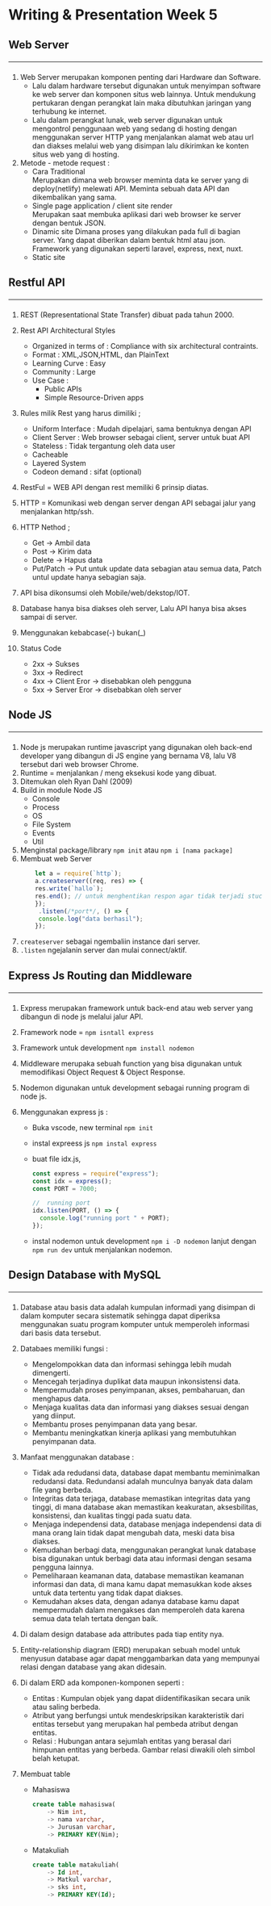 # **Writing & Presentation Week 5**

## **Web Server**<hr>

1. Web Server merupakan komponen penting dari Hardware dan Software.
   - Lalu dalam hardware tersebut digunakan untuk menyimpan software ke web server dan komponen situs web lainnya. Untuk mendukung pertukaran dengan perangkat lain maka dibutuhkan jaringan yang terhubung ke internet.
   - Lalu dalam perangkat lunak, web server digunakan untuk mengontrol penggunaan web yang sedang di hosting dengan menggunakan server HTTP yang menjalankan alamat web atau url dan diakses melalui web yang disimpan lalu dikirimkan ke konten situs web yang di hosting.
2. Metode - metode request :
   - Cara Traditional <br>
     Merupakan dimana web browser meminta data ke server yang di deploy(netlify) melewati API. Meminta sebuah data API dan dikembalikan yang sama.
   - Single page application / client site render <br>
     Merupakan saat membuka aplikasi dari web browser ke server dengan bentuk JSON.
   - Dinamic site
     Dimana proses yang dilakukan pada full di bagian server. Yang dapat diberikan dalam bentuk html atau json. Framework yang digunakan seperti laravel, express, next, nuxt.
   - Static site

## **Restful API**<hr>

1. REST (Representational State Transfer) dibuat pada tahun 2000.
2. Rest API Architectural Styles <br>
   - Organized in terms of : Compliance with six architectural contraints.
   - Format : XML,JSON,HTML, dan PlainText
   - Learning Curve : Easy
   - Community : Large
   - Use Case :
     - Public APIs
     - Simple Resource-Driven apps
3. Rules milik Rest yang harus dimiliki ;

   - Uniform Interface : Mudah dipelajari, sama bentuknya dengan API
   - Client Server : Web browser sebagai client, server untuk buat API
   - Stateless : Tidak tergantung oleh data user
   - Cacheable
   - Layered System
   - Codeon demand : sifat (optional)

4. RestFul = WEB API dengan rest memiliki 6 prinsip diatas.
5. HTTP = Komunikasi web dengan server dengan API sebagai jalur yang menjalankan http/ssh.
6. HTTP Nethod ;
   - Get -> Ambil data
   - Post -> Kirim data
   - Delete -> Hapus data
   - Put/Patch -> Put untuk update data sebagian atau semua data, Patch untul update hanya sebagian saja.
7. API bisa dikonsumsi oleh Mobile/web/dekstop/IOT.
8. Database hanya bisa diakses oleh server, Lalu API hanya bisa akses sampai di server.
9. Menggunakan kebabcase(-) bukan(\_)
10. Status Code
    - 2xx -> Sukses
    - 3xx -> Redirect
    - 4xx -> Client Eror -> disebabkan oleh pengguna
    - 5xx -> Server Eror -> disebabkan oleh server

## **Node JS**<hr>

1. Node js merupakan runtime javascript yang digunakan oleh back-end developer yang dibangun di JS engine yang bernama V8, lalu V8 tersebut dari web browser Chrome.
2. Runtime = menjalankan / meng eksekusi kode yang dibuat.
3. Ditemukan oleh Ryan Dahl (2009)
4. Build in module Node JS
   - Console
   - Process
   - OS
   - File System
   - Events
   - Util
5. Menginstal package/library `npm init` atau `npm i [nama package]`
6. Membuat web Server <br>
   ```javascript
       let a = require(`http`);
       a.createserver((req, res) => {
       res.write(`hallo`);
       res.end(); // untuk menghentikan respon agar tidak terjadi stuck
       });
        .listen(/*port*/, () => {
        console.log("data berhasil");
       });
   ```
7. `createserver` sebagai ngembaliin instance dari server.
8. `.listen` ngejalanin server dan mulai connect/aktif.

## **Express Js Routing dan Middleware**<hr>

1. Express merupakan framework untuk back-end atau web server yang dibangun di node js melalui jalur API.
2. Framework node = `npm isntall express`
3. Framework untuk development `npm install nodemon`
4. Middleware merupaka sebuah function yang bisa digunakan untuk memodifikasi Object Request & Object Response.
5. Nodemon digunakan untuk development sebagai running program di node js.
6. Menggunakan express js : <br>

   - Buka vscode, new terminal `npm init`
   - instal expreess js `npm instal express`
   - buat file idx.js,

     ```javascript
     const express = require("express");
     const idx = express();
     const PORT = 7000;

     //  running port
     idx.listen(PORT, () => {
       console.log("running port " + PORT);
     });

   - instal nodemon untuk development `npm i -D nodemon` lanjut dengan `npm run dev` untuk menjalankan nodemon.

## **Design Database with MySQL**<hr>

1. Database atau basis data adalah kumpulan informadi yang disimpan di dalam komputer secara sistematik sehingga dapat diperiksa menggunakan suatu program komputer untuk memperoleh informasi dari basis data tersebut.
2. Databaes memiliki fungsi : <br>

   - Mengelompokkan data dan informasi sehingga lebih mudah dimengerti.
   - Mencegah terjadinya duplikat data maupun inkonsistensi data.
   - Mempermudah proses penyimpanan, akses, pembaharuan, dan menghapus data.
   - Menjaga kualitas data dan informasi yang diakses sesuai dengan yang diinput.
   - Membantu proses penyimpanan data yang besar.
   - Membantu meningkatkan kinerja aplikasi yang membutuhkan penyimpanan data.

3. Manfaat menggunakan database : <br>

   - Tidak ada redudansi data, database dapat membantu meminimalkan redudansi data. Redundansi adalah munculnya banyak data dalam file yang berbeda.
   - Integritas data terjaga, database memastikan integritas data yang tinggi, di mana database akan memastikan keakuratan, aksesbilitas, konsistensi, dan kualitas tinggi pada suatu data.
   - Menjaga independensi data, database menjaga independensi data di mana orang lain tidak dapat mengubah data, meski data bisa diakses.
   - Kemudahan berbagi data, menggunakan perangkat lunak database bisa digunakan untuk berbagi data atau informasi dengan sesama pengguna lainnya.
   - Pemeliharaan keamanan data, database memastikan keamanan informasi dan data, di mana kamu dapat memasukkan kode akses untuk data tertentu yang tidak dapat diakses.
   - Kemudahan akses data, dengan adanya database kamu dapat mempermudah dalam mengakses dan memperoleh data karena semua data telah tertata dengan baik.

4. Di dalam design database ada attributes pada tiap entity nya.
5. Entity-relationship diagram (ERD) merupakan sebuah model untuk menyusun database agar dapat menggambarkan data yang mempunyai relasi dengan database yang akan didesain.
6. Di dalam ERD ada komponen-komponen seperti :

   - Entitas : Kumpulan objek yang dapat diidentifikasikan secara unik atau saling berbeda.
   - Atribut yang berfungsi untuk mendeskripsikan karakteristik dari entitas tersebut yang merupakan hal pembeda atribut dengan entitas. 
   - Relasi : Hubungan antara sejumlah entitas yang berasal dari himpunan entitas yang berbeda. Gambar relasi diwakili oleh simbol belah ketupat. <br> 

7. Membuat table <br>
   - Mahasiswa
     ```sql
     create table mahasiswa(
         -> Nim int,
         -> nama varchar,
         -> Jurusan varchar,
         -> PRIMARY KEY(Nim);
     ```
   - Matakuliah
     ```sql
     create table matakuliah(
         -> Id int,
         -> Matkul varchar,
         -> sks int,
         -> PRIMARY KEY(Id);
     ```